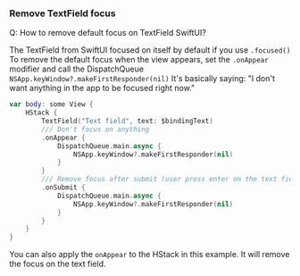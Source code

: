 ### Remove TextField focus

Q: How to remove default focus on TextField SwiftUI?

The TextField from SwiftUI focused on itself by default if you use `.focused()`
To remove the default focus when the view appears, set the `.onAppear` modifier and call the DispatchQueue `NSApp.keyWindow?.makeFirstResponder(nil)`
It's basically saying: "I don't want anything in the app to be focused right now."

```swift
var body: some View {
    HStack {
        TextField("Text field", text: $bindingText)
        /// Don't focus on anything
        .onAppear {
            DispatchQueue.main.async {
                NSApp.keyWindow?.makeFirstResponder(nil)
            }
        }
        /// Remove focus after submit (user press enter on the text field)
        .onSubmit {
            DispatchQueue.main.async {
                NSApp.keyWindow?.makeFirstResponder(nil)
            }
        }
    }
}
```

You can also apply the `onAppear` to the HStack in this example. It will remove the focus on the text field.
